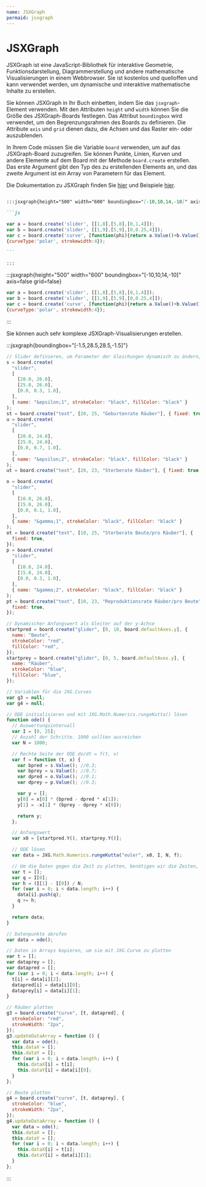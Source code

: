 ```yaml
---
name: JSXGraph
permaid: jsxgraph
---
```


# JSXGraph

JSXGraph ist eine JavaScript-Bibliothek für interaktive Geometrie, Funktionsdarstellung, Diagrammerstellung und andere mathematische Visualisierungen in einem Webbrowser. Sie ist kostenlos und quelloffen und kann verwendet werden, um dynamische und interaktive mathematische Inhalte zu erstellen.

Sie können JSXGraph in Ihr Buch einbetten, indem Sie das `jsxgraph`-Element verwenden. Mit den Attributen `height` und `width` können Sie die Größe des JSXGraph-Boards festlegen. Das Attribut `boundingbox` wird verwendet, um den Begrenzungsrahmen des Boards zu definieren. Die Attribute `axis` und `grid` dienen dazu, die Achsen und das Raster ein- oder auszublenden.

In Ihrem Code müssen Sie die Variable `board` verwenden, um auf das JSXGraph-Board zuzugreifen. Sie können Punkte, Linien, Kurven und andere Elemente auf dem Board mit der Methode `board.create` erstellen. Das erste Argument gibt den Typ des zu erstellenden Elements an, und das zweite Argument ist ein Array von Parametern für das Element.

Die Dokumentation zu JSXGraph finden Sie [hier](https://jsxgraph.org/docs/) und Beispiele [hier](https://jsxgraph.uni-bayreuth.de/share/).

````md

:::jsxgraph{height="500" width="600" boundingbox="[-10,10,14,-10]" axis=false grid=false}

```js

var a = board.create('slider', [[1,8],[5,8],[0,1,4]]);
var b = board.create('slider', [[1,9],[5,9],[0,0.25,4]]);
var c = board.create('curve', [function(phi){return a.Value()+b.Value()*phi; }, [0, 0], 0, 8*Math.PI],
{curveType:'polar', strokewidth:4});

```

:::

````

:::jsxgraph{height="500" width="600" boundingbox="[-10,10,14,-10]" axis=false grid=false}

```js
var a = board.create('slider', [[1,8],[5,8],[0,1,4]]);
var b = board.create('slider', [[1,9],[5,9],[0,0.25,4]]);
var c = board.create('curve', [function(phi){return a.Value()+b.Value()*phi; }, [0, 0], 0, 8*Math.PI],
{curveType:'polar', strokewidth:4});
```

:::

Sie können auch sehr komplexe JSXGraph-Visualisierungen erstellen.

:::jsxgraph{boundingbox="[-1.5,28.5,28.5,-1.5]"}

```js
// Slider definieren, um Parameter der Gleichungen dynamisch zu ändern, und Textelemente erstellen, um sie zu beschreiben
s = board.create(
  "slider",
  [
    [20.0, 26.0],
    [25.0, 26.0],
    [0.0, 0.3, 1.0],
  ],
  { name: "&epsilon;1", strokeColor: "black", fillColor: "black" }
);
st = board.create("text", [20, 25, "Geburtenrate Räuber"], { fixed: true });
u = board.create(
  "slider",
  [
    [20.0, 24.0],
    [25.0, 24.0],
    [0.0, 0.7, 1.0],
  ],
  { name: "&epsilon;2", strokeColor: "black", fillColor: "black" }
);
ut = board.create("text", [20, 23, "Sterberate Räuber"], { fixed: true });

o = board.create(
  "slider",
  [
    [10.0, 26.0],
    [15.0, 26.0],
    [0.0, 0.1, 1.0],
  ],
  { name: "&gamma;1", strokeColor: "black", fillColor: "black" }
);
ot = board.create("text", [10, 25, "Sterberate Beute/pro Räuber"], {
  fixed: true,
});
p = board.create(
  "slider",
  [
    [10.0, 24.0],
    [15.0, 24.0],
    [0.0, 0.3, 1.0],
  ],
  { name: "&gamma;2", strokeColor: "black", fillColor: "black" }
);
pt = board.create("text", [10, 23, "Reproduktionsrate Räuber/pro Beute"], {
  fixed: true,
});

// Dynamischer Anfangswert als Gleiter auf der y-Achse
startpred = board.create("glider", [0, 10, board.defaultAxes.y], {
  name: "Beute",
  strokeColor: "red",
  fillColor: "red",
});
startprey = board.create("glider", [0, 5, board.defaultAxes.y], {
  name: "Räuber",
  strokeColor: "blue",
  fillColor: "blue",
});

// Variablen für die JXG.Curves
var g3 = null;
var g4 = null;

// ODE initialisieren und mit JXG.Math.Numerics.rungeKutta() lösen
function ode() {
  // Auswertungsintervall
  var I = [0, 25];
  // Anzahl der Schritte. 1000 sollten ausreichen
  var N = 1000;

  // Rechte Seite der ODE dx/dt = f(t, x)
  var f = function (t, x) {
    var bpred = s.Value(); //0.3;
    var bprey = u.Value(); //0.7;
    var dpred = o.Value(); //0.1;
    var dprey = p.Value(); //0.3;

    var y = [];
    y[0] = x[0] * (bpred - dpred * x[1]);
    y[1] = -x[1] * (bprey - dprey * x[0]);

    return y;
  };

  // Anfangswert
  var x0 = [startpred.Y(), startprey.Y()];

  // ODE lösen
  var data = JXG.Math.Numerics.rungeKutta("euler", x0, I, N, f);

  // Um die Daten gegen die Zeit zu plotten, benötigen wir die Zeiten, zu denen die Gleichungen gelöst wurden
  var t = [];
  var q = I[0];
  var h = (I[1] - I[0]) / N;
  for (var i = 0; i < data.length; i++) {
    data[i].push(q);
    q += h;
  }

  return data;
}

// Datenpunkte abrufen
var data = ode();

// Daten in Arrays kopieren, um sie mit JXG.Curve zu plotten
var t = [];
var dataprey = [];
var datapred = [];
for (var i = 0; i < data.length; i++) {
  t[i] = data[i][2];
  datapred[i] = data[i][0];
  dataprey[i] = data[i][1];
}

// Räuber plotten
g3 = board.create("curve", [t, datapred], {
  strokeColor: "red",
  strokeWidth: "2px",
});
g3.updateDataArray = function () {
  var data = ode();
  this.dataX = [];
  this.dataY = [];
  for (var i = 0; i < data.length; i++) {
    this.dataX[i] = t[i];
    this.dataY[i] = data[i][0];
  }
};

// Beute plotten
g4 = board.create("curve", [t, dataprey], {
  strokeColor: "blue",
  strokeWidth: "2px",
});
g4.updateDataArray = function () {
  var data = ode();
  this.dataX = [];
  this.dataY = [];
  for (var i = 0; i < data.length; i++) {
    this.dataX[i] = t[i];
    this.dataY[i] = data[i][1];
  }
};
```

:::

